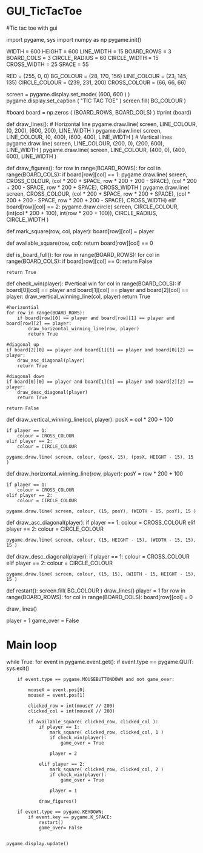 # GUI_TicTacToe
#Tic tac toe with gui

import pygame, sys
import numpy as np
pygame.init()

WIDTH = 600
HEIGHT = 600
LINE_WIDTH = 15
BOARD_ROWS = 3
BOARD_COLS = 3
CIRCLE_RADIUS = 60
CIRCLE_WIDTH = 15
CROSS_WIDTH = 25
SPACE = 55

RED = (255, 0, 0)
BG_COLOUR = (28, 170, 156)
LINE_COLOUR = (23, 145, 135)
CIRCLE_COLOUR = (239, 231, 200)
CROSS_COLOUR = (66, 66, 66)


screen = pygame.display.set_mode( (600, 600 ) )
pygame.display.set_caption ( "TIC TAC TOE" )
screen.fill( BG_COLOUR )


#board
board = np.zeros ( (BOARD_ROWS, BOARD_COLS) )
#print (board)

def draw_lines():
    # Horizontal line
    pygame.draw.line( screen, LINE_COLOUR, (0, 200), (600, 200), LINE_WIDTH )
    pygame.draw.line( screen, LINE_COLOUR, (0, 400), (600, 400), LINE_WIDTH )
    # Vertical lines
    pygame.draw.line( screen, LINE_COLOUR, (200, 0), (200, 600), LINE_WIDTH )
    pygame.draw.line( screen, LINE_COLOUR, (400, 0), (400, 600), LINE_WIDTH )

def draw_figures():
    for row in range(BOARD_ROWS):
        for col in range(BOARD_COLS):
            if board[row][col] == 1:
                pygame.draw.line( screen, CROSS_COLOUR, (col * 200 + SPACE, row * 200 + 200 - SPACE), (col * 200 + 200 - SPACE, row * 200 + SPACE), CROSS_WIDTH )
                pygame.draw.line( screen, CROSS_COLOUR, (col * 200 + SPACE, row * 200 + SPACE), (col * 200 + 200 - SPACE, row * 200 + 200 - SPACE), CROSS_WIDTH)
            elif board[row][col] == 2:
                pygame.draw.circle( screen, CIRCLE_COLOUR, (int(col * 200 + 100), int(row * 200 + 100)), CIRCLE_RADIUS, CIRCLE_WIDTH )

def mark_square(row, col, player):
    board[row][col] = player 

def available_square(row, col):
    return board[row][col] == 0

def is_board_full():
    for row in range(BOARD_ROWS):
        for col in range(BOARD_COLS):
            if board[row][col] == 0:
                return False

    return True


def check_win(player):
    #vertical win
    for col in range(BOARD_COLS):
        if board[0][col] == player and board[1][col] == player and board[2][col] == player:
            draw_vertical_winning_line(col, player)
            return True 
    
    #horizontial
    for row in range(BOARD_ROWS):
        if board[row][0] == player and board[row][1] == player and board[row][2] == player:
            draw_horizontal_winning_line(row, player)
            return True

    #diagonal up
    if board[2][0] == player and board[1][1] == player and board[0][2] == player:
        draw_asc_diagonal(player)
        return True

    #diagonal down
    if board[0][0] == player and board[1][1] == player and board[2][2] == player:
        draw_desc_diagonal(player)
        return True

    return False



def draw_vertical_winning_line(col, player):
    posX = col * 200 + 100

    if player == 1:
        colour = CROSS_COLOUR
    elif player == 2:
        colour = CIRCLE_COLOUR

    pygame.draw.line( screen, colour, (posX, 15), (posX, HEIGHT - 15), 15 )

def draw_horizontal_winning_line(row, player):
    posY = row * 200 + 100
    
    if player == 1:
        colour = CROSS_COLOUR
    elif player == 2:
        colour = CIRCLE_COLOUR

    pygame.draw.line( screen, colour, (15, posY), (WIDTH - 15, posY), 15 )

def draw_asc_diagonal(player):
    if player == 1:
        colour = CROSS_COLOUR
    elif player == 2:
        colour = CIRCLE_COLOUR

    pygame.draw.line( screen, colour, (15, HEIGHT - 15), (WIDTH - 15, 15), 15 )

def draw_desc_diagonal(player):
    if player == 1:
        colour = CROSS_COLOUR
    elif player == 2:
        colour = CIRCLE_COLOUR

    pygame.draw.line( screen, colour, (15, 15), (WIDTH - 15, HEIGHT - 15), 15 )

def restart():
    screen.fill( BG_COLOUR )
    draw_lines()
    player = 1
    for row in range(BOARD_ROWS):
        for col in range(BOARD_COLS):
            board[row][col] = 0


draw_lines()

player = 1
game_over = False

# Main loop

while True:
    for event in pygame.event.get():
        if event.type == pygame.QUIT:
            sys.exit()

        if event.type == pygame.MOUSEBUTTONDOWN and not game_over:

            mouseX = event.pos[0]
            mouseY = event.pos[1]

            clicked_row = int(mouseY // 200)
            clicked_col = int(mouseX // 200)

            if available_square( clicked_row, clicked_col ):
                if player == 1:
                    mark_square( clicked_row, clicked_col, 1 )
                    if check_win(player):
                        game_over = True

                    player = 2

                elif player == 2:
                    mark_square( clicked_row, clicked_col, 2 )
                    if check_win(player):
                        game_over = True

                    player = 1

                draw_figures()
                
        if event.type == pygame.KEYDOWN:
            if event.key == pygame.K_SPACE:
                restart()
                game_over= False


    pygame.display.update()

